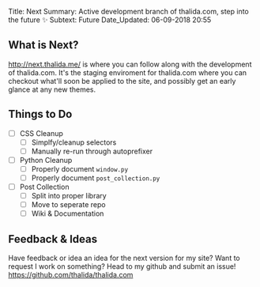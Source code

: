 Title:          Next
Summary:        Active development branch of thalida.com, step into the future ✨
Subtext:        Future
Date_Updated:   06-09-2018 20:55

## What is Next?
http://next.thalida.me/ is where you can follow along with the development of thalida.com. It's the staging enviroment for thalida.com where you can checkout what'll soon be applied to the site, and possibly get an early glance at any new themes.

## Things to Do
- [ ] CSS Cleanup
    * [ ] Simplfy/cleanup selectors
    * [ ] Manually re-run through autoprefixer
- [ ] Python Cleanup
    * [ ] Properly document `window.py`
    * [ ] Properly document `post_collection.py`
- [ ] Post Collection
    * [ ] Split into proper library
    * [ ] Move to seperate repo
    * [ ] Wiki & Documentation

## Feedback & Ideas
Have feedback or idea an idea for the next version for my site? Want to request I work on something? Head to my github and submit an issue! https://github.com/thalida/thalida.com
